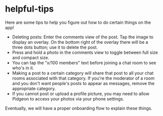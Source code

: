 # helpful-tips

Here are some tips to help you figure out how to do certain things on the app!

- Deleting posts: Enter the comments view of the post. Tap the image to display an overlay. On the bottom right of the overlay there will be a three dots button; use it to delete the post.
- Press and hold a photo in the comments view to toggle between full size and compact size.
- You can tap the "x/100 members" text before joining a chat room to see who's in it.
- Making a post to a certain category will share that post to all your chat rooms associated with that category. If you're the moderator of a room and you don't want people's posts to appear as messages, remove the appropriate category.
- If you cannot post or upload a profile picture, you may need to allow Pidgeon to access your photos via your phone settings.

Eventually, we will have a proper onboarding flow to explain these things.
